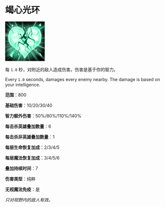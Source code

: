# 竭心光环





![](game/resource/flash3/images/spellicons/mjz_necrolyte_heartstopper_aura.png)

每 `1.0` 秒，对附近的敌人造成伤害。伤害是基于你的智力。

Every `1.0` seconds, damages every enemy nearby. The damage is based on your intelligence.

**范围**：800

**基础伤害**：10/20/30/40

**智力额外伤害**：50%/80%/110%/140% 

**每击杀英雄叠加数量**：6

**每击杀非英雄叠加数量**：1

**每层生命恢复加成**：2/3/4/5

**每层魔法恢复加成**：3/4/5/6

**叠加持续时间**：7

**伤害类型**：纯粹

**无视魔法免疫**：是

*只对视野内的敌人有效。*

